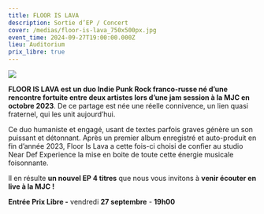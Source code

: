 ```yaml
---
title: FLOOR IS LAVA
description: Sortie d’EP / Concert
cover: /medias/floor-is-lava_750x500px.jpg
event_time: 2024-09-27T19:00:00.000Z
lieu: Auditorium
prix_libre: true
---
```

![](/medias/floor-is-lava_750x500px.jpg)

**FLOOR IS LAVA est un duo Indie Punk Rock franco-russe né d’une rencontre fortuite entre deux artistes lors d’une jam session à la MJC en octobre 2023**. De ce partage est née une réelle connivence, un lien quasi fraternel, qui les unit aujourd’hui.

Ce duo humaniste et engagé, usant de textes parfois graves génère un son puissant et détonnant. Après un premier album enregistré et auto-produit en fin d’année 2023, Floor Is Lava a cette fois-ci choisi de confier au studio Near Def Experience la mise en boite de toute cette énergie musicale foisonnante. 

Il en résulte **un nouvel EP 4 titres** que nous vous invitons à **venir écouter en live à la MJC !**

**Entrée Prix Libre -** vendredi **27 septembre** - **19h00**

[](https://www.mjcmorlaix.com/documents)